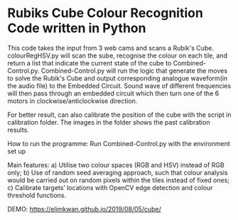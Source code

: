 # Rubiks Cube Colour Recognition Code written in Python

This code takes the input from 3 web cams and scans a Rubik's Cube. colourRegHSV.py will scan the sube, recognise the colour on each tile, and return a list that indicate the current state of the cube to Combined-Control.py. Combined-Control.py will run the logic that generate the moves to solve the Rubik's Cube and output corresponding analogue waveform(in the audio file) to the Embedded Circuit. Sound wave of different frequencies will then pass through an embedded circuit which then turn one of the 6 motors in clockwise/anticlockwise direction.  

For better result, can also calibrate the position of the cube with the script in calibration folder. The images in the folder shows the past calibration results. 

How to run the programme:
Run Combined-Control.py with the environment set up

Main features:
a) Utilise two colour spaces (RGB and HSV) instead of RGB only;
b) Use of random seed averaging approach, such that colour analysis would be carried out on random pixels within the tiles instead of fixed ones;
c) Calibrate targets’ locations with OpenCV edge detection and colour threshold functions.

DEMO: https://elimkwan.github.io/2019/08/05/cube/
